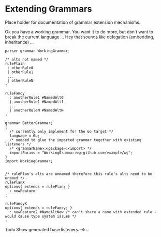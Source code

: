 # Extending Grammars 

Place holder for documentation of grammar extension mechanisms.

Ok you have a working grammar.
You want it to do more, but don't want to break the current language ...
Hey that sounds like delegation (embedding, inheritance) ... 


```
parser grammar WorkingGrammar;
 	
/* alts not named */
rulePlain 
 : otherRule0 
 | otherRule1 
 ...
 | otherRuleN 
;

ruleFancy 
  : anotherRule1 #NamedAlt0
  | anotherRule1 #NamedAlt1
  ...
  | anotherRuleN #NamedAltN
;
```

```
grammar BetterGrammar;
{ 
  /* currently only implement for the Go target */
  language = Go; 
  /* needed to glue the imported grammar together with existing listeners */
  /* <grammarName>:<package>:<import> */ 
  importParams = "WorkingGrammar:wg:github.com/example/wg"; 
}
import WorkingGrammar;
    

/* rulePlan's alts are unnamed therefore this rule's alts need to be unamed */     
rulePlanX 
options{ extends = rulePlan; }
  : newFeature
;

ruleFancyX 
options{ extends = ruleFancy; }
  : newFeature2 #NameAltNew /* can't share a name with extended rule - would cause type system issues */
;

```

Todo
Show generated base listeners.
etc.